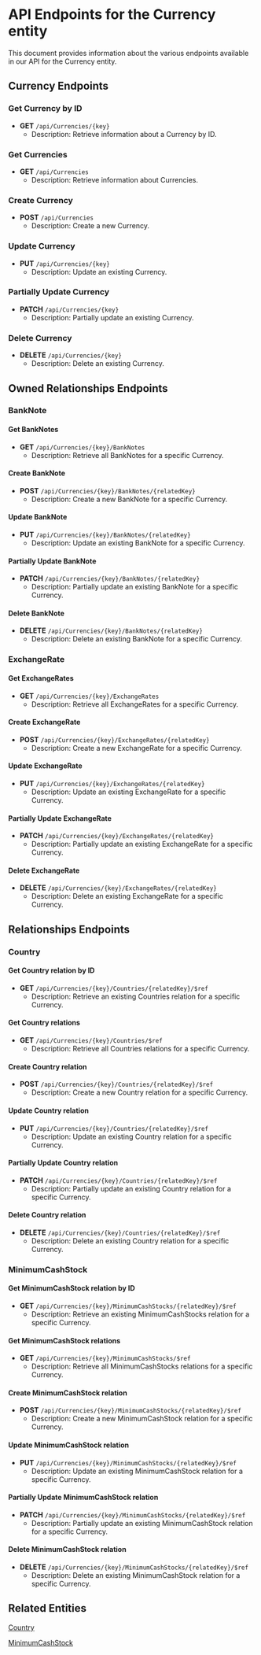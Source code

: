 # API Endpoints for the Currency entity

This document provides information about the various endpoints available in our API for the Currency entity.

## Currency Endpoints

### Get Currency by ID
- **GET** `/api/Currencies/{key}`
  - Description: Retrieve information about a Currency by ID.
  
### Get Currencies
- **GET** `/api/Currencies`
  - Description: Retrieve information about Currencies.

### Create Currency
- **POST** `/api/Currencies`
  - Description: Create a new Currency.

### Update Currency
- **PUT** `/api/Currencies/{key}`
  - Description: Update an existing Currency.

### Partially Update Currency
- **PATCH** `/api/Currencies/{key}`
  - Description: Partially update an existing Currency.
 
### Delete Currency
- **DELETE** `/api/Currencies/{key}`
  - Description: Delete an existing Currency.

## Owned Relationships Endpoints

### BankNote

#### Get BankNotes
- **GET** `/api/Currencies/{key}/BankNotes`
  - Description: Retrieve all BankNotes for a specific Currency.
  
#### Create BankNote
- **POST** `/api/Currencies/{key}/BankNotes/{relatedKey}`
  - Description: Create a new BankNote for a specific Currency.
  
#### Update BankNote
- **PUT** `/api/Currencies/{key}/BankNotes/{relatedKey}`
  - Description: Update an existing BankNote for a specific Currency.
  
#### Partially Update BankNote
- **PATCH** `/api/Currencies/{key}/BankNotes/{relatedKey}`
  - Description: Partially update an existing BankNote for a specific Currency.

#### Delete BankNote
- **DELETE** `/api/Currencies/{key}/BankNotes/{relatedKey}`
  - Description: Delete an existing BankNote for a specific Currency.

### ExchangeRate

#### Get ExchangeRates
- **GET** `/api/Currencies/{key}/ExchangeRates`
  - Description: Retrieve all ExchangeRates for a specific Currency.
  
#### Create ExchangeRate
- **POST** `/api/Currencies/{key}/ExchangeRates/{relatedKey}`
  - Description: Create a new ExchangeRate for a specific Currency.
  
#### Update ExchangeRate
- **PUT** `/api/Currencies/{key}/ExchangeRates/{relatedKey}`
  - Description: Update an existing ExchangeRate for a specific Currency.
  
#### Partially Update ExchangeRate
- **PATCH** `/api/Currencies/{key}/ExchangeRates/{relatedKey}`
  - Description: Partially update an existing ExchangeRate for a specific Currency.

#### Delete ExchangeRate
- **DELETE** `/api/Currencies/{key}/ExchangeRates/{relatedKey}`
  - Description: Delete an existing ExchangeRate for a specific Currency.

## Relationships Endpoints

### Country

#### Get Country relation by ID
- **GET** `/api/Currencies/{key}/Countries/{relatedKey}/$ref`
  - Description: Retrieve an existing Countries relation for a specific Currency.

#### Get Country relations
- **GET** `/api/Currencies/{key}/Countries/$ref`
  - Description: Retrieve all Countries relations for a specific Currency.
  
#### Create Country relation
- **POST** `/api/Currencies/{key}/Countries/{relatedKey}/$ref`
  - Description: Create a new Country relation for a specific Currency.
  
#### Update Country relation
- **PUT** `/api/Currencies/{key}/Countries/{relatedKey}/$ref`
  - Description: Update an existing Country relation for a specific Currency.
  
#### Partially Update Country relation
- **PATCH** `/api/Currencies/{key}/Countries/{relatedKey}/$ref`
  - Description: Partially update an existing Country relation for a specific Currency.

#### Delete Country relation
- **DELETE** `/api/Currencies/{key}/Countries/{relatedKey}/$ref`
  - Description: Delete an existing Country relation for a specific Currency.

### MinimumCashStock

#### Get MinimumCashStock relation by ID
- **GET** `/api/Currencies/{key}/MinimumCashStocks/{relatedKey}/$ref`
  - Description: Retrieve an existing MinimumCashStocks relation for a specific Currency.

#### Get MinimumCashStock relations
- **GET** `/api/Currencies/{key}/MinimumCashStocks/$ref`
  - Description: Retrieve all MinimumCashStocks relations for a specific Currency.
  
#### Create MinimumCashStock relation
- **POST** `/api/Currencies/{key}/MinimumCashStocks/{relatedKey}/$ref`
  - Description: Create a new MinimumCashStock relation for a specific Currency.
  
#### Update MinimumCashStock relation
- **PUT** `/api/Currencies/{key}/MinimumCashStocks/{relatedKey}/$ref`
  - Description: Update an existing MinimumCashStock relation for a specific Currency.
  
#### Partially Update MinimumCashStock relation
- **PATCH** `/api/Currencies/{key}/MinimumCashStocks/{relatedKey}/$ref`
  - Description: Partially update an existing MinimumCashStock relation for a specific Currency.

#### Delete MinimumCashStock relation
- **DELETE** `/api/Currencies/{key}/MinimumCashStocks/{relatedKey}/$ref`
  - Description: Delete an existing MinimumCashStock relation for a specific Currency.

## Related Entities

[Country](CountryEndpoints.md)

[MinimumCashStock](MinimumCashStockEndpoints.md)
